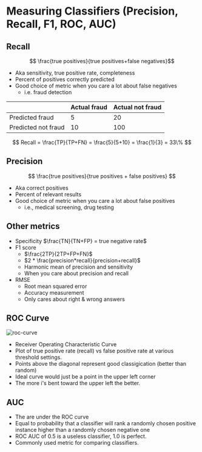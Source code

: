 # Measuring Classifiers (Precision, Recall, F1, ROC, AUC)

## Recall

$$ \frac{true positives}{true positives+false negatives}$$

- Aka sensitivity, true positive rate, completeness
- Percent of positives correctly predicted
- Good choice of metric when you care a lot about false negatives
    - i.e. fraud detection


|                     | Actual fraud | Actual not fraud |
|---------------------|--------------|------------------|
| Predicted fraud     | 5            | 20               |
| Predicted not fraud | 10           | 100              |

$$ Recall = \frac{TP}{TP+FN} = \frac{5}{5+10} = \frac{1}{3} = 33\% $$

## Precision

$$ \frac{true positives}{true positives + false positives} $$

- Aka correct positives
- Percent of relevant results
- Good choice of metric when you care a lot about false positives
    - i.e., medical screening, drug testing

## Other metrics

- Specificity $\frac{TN}{TN+FP} = true negative rate$
- F1 score
    - $\frac{2TP}{2TP+FP+FN}$
    - $2 * \frac{precision*recall}{precision+recall}$
    - Harmonic mean of precision and sensitivity
    - When you care about precision and recall
- RMSE
    - Root mean squared error
    - Accuracy measurement
    - Only cares about right & wrong answers

## ROC Curve

![roc-curve](roc-curve.png)

- Receiver Operating Characteristic Curve
- Plot of true positive rate (recall) vs false positive rate at various threshold settings.
- Points above the diagonal represent good classigication (better than random)
- Ideal curve would just be a point in the upper left corner
- The more i's bent toward the upper left the better.

## AUC

- The are under the ROC curve
- Equal to probability that a classifier will rank a randomly chosen positive instance higher than a randomly chosen negative one
- ROC AUC of 0.5 is a useless classifier, 1.0 is perfect.
- Commonly used metric for comparing classifiers.
